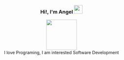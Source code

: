 <h3 align="center">Hi!, I'm Angel</a> <img src="https://emojis.slackmojis.com/emojis/images/1643514675/6754/anime.gif?1643514675" width="28" /> </h3>
<div align="center">
  <img src="https://cdn.discordapp.com/attachments/861704762935738369/984600062317432842/IMG_7762.gif" width="100" />
</div>
<div align="center">
   I love Programing, I am interested Software Development
</div>
